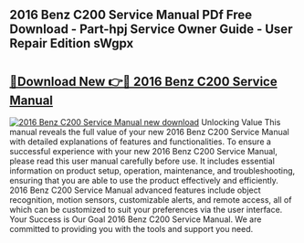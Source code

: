 ## 2016 Benz C200 Service Manual PDf Free Download - Part-hpj Service Owner Guide - User Repair Edition sWgpx

# <h2><a href="http://bc4760.oget.top/?id=2016+Benz+C200+Service+Manual">🔗Download New 👉🔴 2016 Benz C200 Service Manual</a></h2>

[![2016 Benz C200 Service Manual new download](https://i.imgur.com/5g1atiW.png)](http://bc4760.oget.top/?id=2016+Benz+C200+Service+Manual)
Unlocking Value This manual reveals the full value of your new 2016 Benz C200 Service Manual with detailed explanations of features and functionalities. To ensure a successful experience with your new 2016 Benz C200 Service Manual, please read this user manual carefully before use. It includes essential information on product setup, operation, maintenance, and troubleshooting, ensuring that you are able to use the product effectively and efficiently. 2016 Benz C200 Service Manual advanced features include object recognition, motion sensors, customizable alerts, and remote access, all of which can be customized to suit your preferences via the user interface. Your Success is Our Goal 2016 Benz C200 Service Manual. We are committed to providing you with the tools and support you need.
